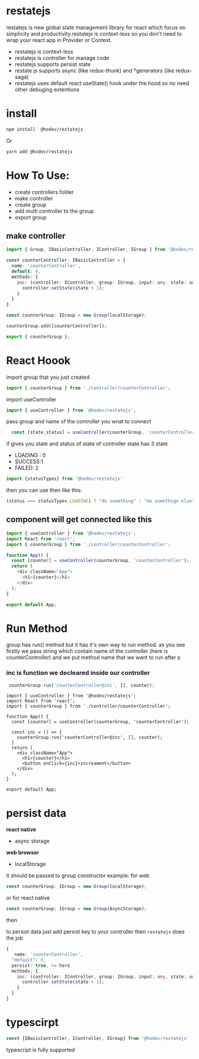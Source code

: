 # restatejs
restatejs is new global state management library for react which focus on simplicity and productivity.restatejs is context-less so you don't need to wrap your react app in Provider or Context.
- restatejs is context-less
- restatejs is controller for manage code
- restatejs supports persist state 
- restate js supports async (like redux-thunk) and *generators (like redux-saga)
- restatejs uses default react useState() hook under the hood so no need other debuging extentions
# install
```bash
npm install  @hodev/restatejs
```
Or
```bash
yarn add @hodev/restatejs
```
# How To Use:

- create controllers folder
- make controller
- create group
- add multi controller to the group
- export group

##  make controller

```ts
import { Group, IBasicController, IController, IGroup } from '@hodev/restatejs';

const counterController: IBasicController = {
  name: 'counterController',
  default: 0,
  methods: {
    inc: (controller: IController, group: IGroup, input: any, state: any) => {
      controller.setState(state + 1);
    }
  }
}

const counterGroup: IGroup = new Group(localStorage);

counterGroup.add([counterController]);

export { counterGroup };
```
# React Hoook
import group that you just created
```ts
import { counterGroup } from './controller/counterController';
```
import useController
```ts
import { useController } from '@hodev/restatejs';
```
pass group and name of the controller you wnat to connect
```ts
  const [state,status] = useController(counterGroup, 'counterController');
```
if gives you state and status of state of controller
state has 3 state
- LOADING : 0
- SUCCESS:1
- FAILED: 2
```ts
import {statusTypes} from '@hodev/restatejs'
```
then you can use then like this:
```ts
(status === statusTypes.LOADING) ? "do soemthing" : "do somethign else"
```
## component will get connected like this
```ts
import { useController } from '@hodev/restatejs';
import React from 'react';
import { counterGroup } from './controller/counterController';

function App() {
  const [counter] = useController(counterGroup, 'counterController');
  return (
    <div className="App">
      <h1>{counter}</h1>
    </div>
  );
}

export default App;

```

# Run Method
group has run() method but it has it's own way to run method.
as you see firstly we pass string which contain name of the controller (here is counterController) and we put method name that we want to run after `@`
### inc is function we decleared inside our controller  
```ts
 counterGroup.run('counterController@inc', [], counter);
```

```tsx
import { useController } from '@hodev/restatejs';
import React from 'react';
import { counterGroup } from './controller/counterController';

function App() {
  const [counter] = useController(counterGroup, 'counterController');

  const inc = () => {
    counterGroup.run('counterController@inc', [], counter);
  }
  return (
    <div className="App">
      <h1>{counter}</h1>
      <button onClick={inc}>increament</button>
    </div>
  );
}

export default App;
```

# persist data
**react native** 
- async storage

**web browser**
- localStorage

it should be passed to group constructor 
example:
for web
```ts
const counterGroup: IGroup = new Group(localStorage);
```
or
for react native
```ts
const counterGroup: IGroup = new Group(AsyncStorage);
```
then 

to persist data just add persist key to your controller then `restatejs` does the job 
```ts
{
   name: 'counterController',
  "default": 0,
  persist: true, <= here
  methods: {
    inc: (controller: IController, group: IGroup, input: any, state: any) => {
      controller.setState(state + 1);
    }
  }
}
```
# typescirpt

```ts
const {IBasicController, IController, IGroup} from '@hodev/restatejs'
```
typescript is fully supported